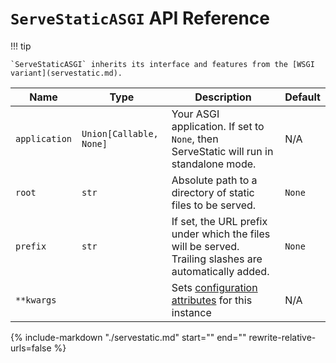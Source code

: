 # `ServeStaticASGI` API Reference

!!! tip

    `ServeStaticASGI` inherits its interface and features from the [WSGI variant](servestatic.md).

| Name | Type | Description | Default |
| --- | --- | --- | --- |
| `application` | `Union[Callable, None]` | Your ASGI application. If set to `None`, then ServeStatic will run in standalone mode. | N/A |
| `root` | `str` | Absolute path to a directory of static files to be served. | `None` |
| `prefix` | `str` | If set, the URL prefix under which the files will be served. Trailing slashes are automatically added. | `None` |
| `**kwargs` |  | Sets [configuration attributes](#configuration-attributes) for this instance | N/A |

{% include-markdown "./servestatic.md" start="<!--shared-api-start-->" end="<!--shared-api-end-->" rewrite-relative-urls=false %}
